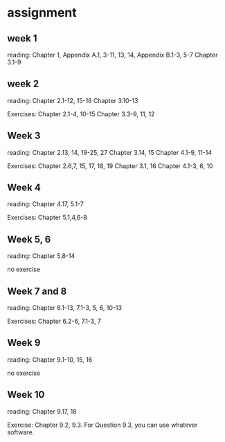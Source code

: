 # assignment

## week 1

reading:
Chapter 1,
Appendix A.1, 3-11, 13, 14,
Appendix B.1-3, 5-7
Chapter 3.1-9

## week 2
reading:
Chapter 2.1-12, 15-18
Chapter 3.10-13

Exercises:
Chapter 2.1-4, 10-15
Chapter 3.3-9, 11, 12

## Week 3

reading:
Chapter 2.13, 14, 19-25, 27
Chapter 3.14, 15
Chapter 4.1-9, 11-14

Exercises:
Chapter 2.6,7, 15, 17, 18, 19
Chapter 3.1, 16
Chapter 4.1-3, 6, 10

## Week 4

reading:
Chapter 4.17, 5.1-7

Exercises:
Chapter 5.1,4,6-8

## Week 5, 6
reading: 
Chapter 5.8-14

no exercise


## Week 7 and 8
reading:
Chapter 6.1-13, 7.1-3, 5, 6, 10-13

Exercises:
Chapter 6.2-6, 7.1-3, 7

## Week 9
reading: Chapter 9.1-10, 15, 16

no exercise



## Week 10
reading: Chapter 9.17, 18

Exercise: Chapter 9.2, 9.3. For Question 9.3, you can use whatever software.